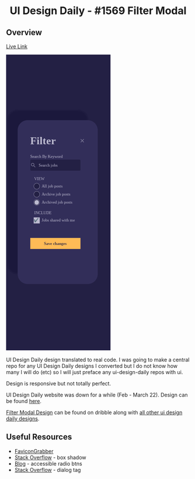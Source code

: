 <h1 align="center">UI Design Daily - #1569 Filter Modal</h1>

## Overview

[Live Link](https://jdegand.github.io/ui-filter-modal)

![](filter-modal-mobile.png)
  
UI Design Daily design translated to real code.  I was going to make a central repo for any UI Design Daily designs I converted but I do not know how many I will do (etc) so I will just preface any ui-design-daily repos with ui.   

Design is responsive but not totally perfect.  

UI Design Daily website was down for a while (Feb - March 22).  Design can be found [here](https://www.uidesigndaily.com/posts/figma-filter-modal-day-1569).

[Filter Modal Design](https://dribbble.com/shots/17694430-Filter-Modal-UI-Design) can be found on dribble along with [all other ui design daily designs](https://dribbble.com/ildiesign).

## Useful Resources

- [FaviconGrabber](https://favicongrabber.com)
- [Stack Overflow](https://stackoverflow.com/questions/36018844/box-shadow-top-and-left-only)  - box shadow
- [Blog](https://www.a11ywithlindsey.com/blog/create-custom-keyboard-accessible-radio-buttons)  - accessible radio btns
- [Stack Overflow](https://stackoverflow.com/questions/3072597/semantically-accurate-html5-element-for-a-modal-dialog) - dialog tag
